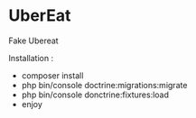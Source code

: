 # UberEat

Fake Ubereat

Installation :

- composer install
- php bin/console doctrine:migrations:migrate
- php bin/console donctrine:fixtures:load
- enjoy
